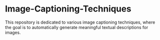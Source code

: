 # Image-Captioning-Techniques
This repository is dedicated to various image captioning techniques, where the goal is to automatically generate meaningful textual descriptions for images.
